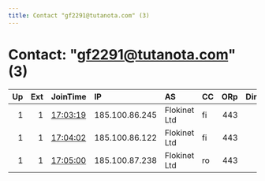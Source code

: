 ```yaml
---
title: Contact "gf2291@tutanota.com" (3)
---
```


# Contact: "gf2291@tutanota.com" (3)

|   Up |   Ext | JoinTime                                                                                              | IP             | AS           | CC   |   ORp |   Dirp | OS    | Version   | Nickname   |   eFamMembers |
|-----:|------:|:------------------------------------------------------------------------------------------------------|:---------------|:-------------|:-----|------:|-------:|:------|:----------|:-----------|--------------:|
|    1 |     1 | [17:03:19](https://nusenu.github.io/OrNetStats/w/relay/BA76A31AF4CCA7273A4613A975C1C5E059FE301D.html) | 185.100.86.245 | Flokinet Ltd | fi   |   443 |      0 | Linux | 0.4.7.10  | relaytown1 |             3 |
|    1 |     1 | [17:04:02](https://nusenu.github.io/OrNetStats/w/relay/CEDF6F8F5E3F09D4E06D5A68F58D8B7E3ABE4C07.html) | 185.100.86.122 | Flokinet Ltd | fi   |   443 |      0 | Linux | 0.4.7.10  | relaytown2 |             3 |
|    1 |     1 | [17:05:00](https://nusenu.github.io/OrNetStats/w/relay/F948E5C39B5475C3507A77D2691832930478CC72.html) | 185.100.87.238 | Flokinet Ltd | ro   |   443 |      0 | Linux | 0.4.7.10  | relaytown4 |             3 |
